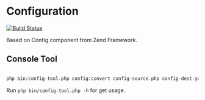 # Configuration

[![Build Status](https://travis-ci.org/FreeElephants/Configuration.svg?branch=master)](https://travis-ci.org/FreeElephants/Configuration)

Based on Config component from Zend Framework.  

## Console Tool

```php

php bin/config-tool.php config:convert config-source.php config-dest.yaml

```

Run `php bin/config-tool.php -h` for get usage. 
